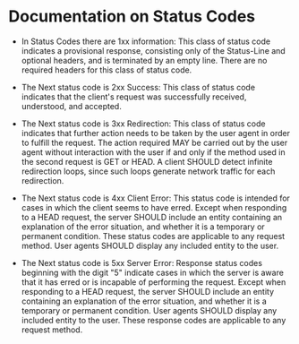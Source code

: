 # Documentation on Status Codes

- In Status Codes there are 1xx information: This class of status code indicates a provisional response, consisting only of the Status-Line and optional headers, and is terminated by an empty line. There are no required headers for this class of status code.

- The Next status code is 2xx Success: This class of status code indicates that the client's request was successfully received, understood, and accepted.

- The Next status code is 3xx Redirection: This class of status code indicates that further action needs to be taken by the user agent in order to fulfill the request. The action required MAY be carried out by the user agent without interaction with the user if and only if the method used in the second request is GET or HEAD. A client SHOULD detect infinite redirection loops, since such loops generate network traffic for each redirection.

- The Next status code is 4xx Client Error: This status code is intended for cases in which the client seems to have erred. Except when responding to a HEAD request, the server SHOULD include an entity containing an explanation of the error situation, and whether it is a temporary or permanent condition. These status codes are applicable to any request method. User agents SHOULD display any included entity to the user.

- The Next status code is 5xx Server Error: Response status codes beginning with the digit "5" indicate cases in which the server is aware that it has erred or is incapable of performing the request. Except when responding to a HEAD request, the server SHOULD include an entity containing an explanation of the error situation, and whether it is a temporary or permanent condition. User agents SHOULD display any included entity to the user. These response codes are applicable to any request method.